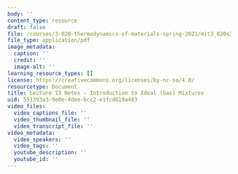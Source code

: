 ```yaml
---
body: ''
content_type: resource
draft: false
file: /courses/3-020-thermodynamics-of-materials-spring-2021/mit3_020s21_l13.pdf
file_type: application/pdf
image_metadata:
  caption: ''
  credit: ''
  image-alt: ''
learning_resource_types: []
license: https://creativecommons.org/licenses/by-nc-sa/4.0/
resourcetype: Document
title: Lecture 13 Notes - Introduction to Ideal (Gas) Mixtures
uid: 551393a3-9e0e-4dee-bcc2-e1fcd610a483
video_files:
  video_captions_file: ''
  video_thumbnail_file: ''
  video_transcript_file: ''
video_metadata:
  video_speakers: ''
  video_tags: ''
  youtube_description: ''
  youtube_id: ''
---
```

